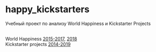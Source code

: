 # happy_kickstarters
Учебный проект по анализу World Happiness и Kickstarter Projects<br><br>

World Happiness [2015-2017](https://www.kaggle.com/unsdsn/world-happiness), [2018](https://www.kaggle.com/njlow1202/world-happiness-report-data-2018)<br>
Kickstarter projects [2014-2019](https://www.kaggle.com/yashkantharia/kickstarter-campaigns)
